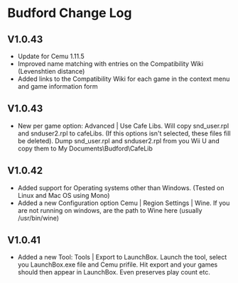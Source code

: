 # Budford Change Log

## V1.0.43

- Update for Cemu 1.11.5
- Improved name matching with entries on the Compatibility Wiki (Levenshtien distance)
- Added links to the Compatibility Wiki for each game in the context menu and game information form


## V1.0.43

- New per game option: Advanced | Use Cafe Libs.  Will copy snd_user.rpl and snduser2.rpl to cafeLibs.  (If this options isn't selected, these files fill be deleted).  Dump snd_user.rpl and snduser2.rpl from you Wii U and copy them to My Documents\Budford\CafeLib

## V1.0.42

- Added support for Operating systems other than Windows.  (Tested on Linux and Mac OS using Mono)
- Added a new Configuration option Cemu | Region Settings | Wine.  If you are not running on windows, are the path to Wine here (usually /usr/bin/wine)

## V1.0.41

- Added a new Tool: Tools | Export to LaunchBox. Launch the tool, select you LaunchBox.exe file and Cemu prifile. Hit export and your games should then appear in LaunchBox.  Even preserves play count etc.
